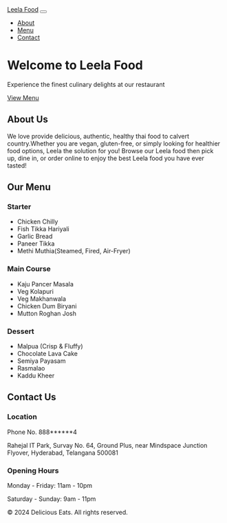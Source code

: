 <!DOCTYPE html>
<html>

<head>
    <meta charset="UTF-8">
    <meta name="viewport" content="width=device-width, initial-scale=1.0">
    <title>Leela Food - Welcome to Our Restaurant</title>
    <link rel="stylesheet" href="https://stackpath.bootstrapcdn.com/bootstrap/4.5.2/css/bootstrap.min.css">
</head>

<body>
    <nav class="navbar navbar-expand-lg navbar-light bg-light">
        <a class="navbar-brand" href="#">Leela Food</a>
        <button class="navbar-toggler" type="button" data-toggle="collapse" data-target="#navbarNav" aria-controls="navbarNav" aria-expanded="false" aria-label="Toggle navigation">
            <span class="navbar-toggler-icon"></span>
        </button>
        <div class="collapse navbar-collapse" id="navbarNav">
            <ul class="navbar-nav ml-auto">
                <li class="nav-item">
                    <a class="nav-link" href="#about">About</a>
                </li>
                <li class="nav-item">
                    <a class="nav-link" href="#menu">Menu</a>
                </li>
                <li class="nav-item">
                    <a class="nav-link" href="#contact">Contact</a>
                </li>
            </ul>
        </div>
    </nav>
    <div class="jumbotron jumbotron-fluid text-center">
        <div class="container">
            <h1 class="display-4">Welcome to Leela Food</h1>
            <p class="lead">Experience the finest culinary delights at our restaurant</p>
            <a href="#menu" class="btn btn-primary btn-lg">View Menu</a>
        </div>
    </div>
    <section id="about" class="py-5">
        <div class="container">
            <h2 class="text-center mb-4">About Us</h2>
            <p class="text-center">We love provide delicious, authentic, healthy thai food to calvert country.Whether you are vegan, gluten-free, or simply looking for healthier food options, Leela the solution for you! Browse our Leela food then pick up, dine in, or order online to enjoy the best Leela food you have ever tasted!</p>
        </div>
    </section>
    <section id="menu" class="py-5 bg-light">
        <div class="container">
            <h2 class="text-center mb-4">Our Menu</h2>
            <div class="row">
                <div class="col-md-4">
                    <h3>Starter</h3>
                    <ul>
                        <li>Chicken Chilly</li>
                        <li>Fish Tikka Hariyali</li>
                        <li>Garlic Bread</li>
                        <li>Paneer Tikka</li>
                        <li>Methi Muthia(Steamed, Fired, Air-Fryer)</li>
                    </ul>
                </div>
                <div class="col-md-4">
                    <h3>Main Course</h3>
                    <ul>
                        <li>Kaju Pancer Masala</li>
                        <li>Veg Kolapuri</li>
                        <li>Veg Makhanwala</li>
                        <li>Chicken Dum Biryani</li>
                        <li>Mutton Roghan Josh</li>
                    </ul>
                </div>
                <div class="col-md-4">
                    <h3>Dessert</h3>
                    <ul>
                        <li>Malpua (Crisp & Fluffy)</li>
                        <li>Chocolate Lava Cake</li>
                        <li>Semiya Payasam </li>
                        <li>Rasmalao</li>
                        <li>Kaddu Kheer</li>
                    </ul>
                </div>
            </div>
        </div>
    </section>
    <section id="contact" class="py-5">
        <div class="container">
            <h2 class="text-center mb-4">Contact Us</h2>
            <div class="row">
                <div class="col-md-6">
                    <h3>Location</h3>
                    <p>Phone No. 888******4</p>
                    <p>Rahejal IT Park, Survay No. 64, Ground Plus, near Mindspace Junction Flyover, Hyderabad, Telangana 500081</p>
                </div>
                <div class="col-md-6">
                    <h3>Opening Hours</h3>
                    <p>Monday - Friday: 11am - 10pm</p>
                    <p>Saturday - Sunday: 9am - 11pm</p>
                </div>
            </div>
        </div>
    </section>
    <footer class="py-4 bg-dark text-white text-center">
        <div class="container">
            <p>&copy; 2024 Delicious Eats. All rights reserved.</p>
        </div>
    </footer>
</body>
</html>
